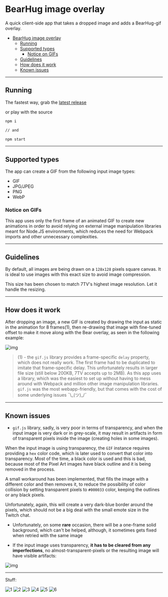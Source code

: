# BearHug image overlay

A quick client-side app that takes a dropped image and adds a BearHug-gif overlay.

- [BearHug image overlay](#bearhug-image-overlay)
  - [Running](#running)
  - [Supported types](#supported-types)
    - [Notice on GIFs](#notice-on-gifs)
  - [Guidelines](#guidelines)
  - [How does it work](#how-does-it-work)
  - [Known issues](#known-issues)

---

## Running

The fastest way, grab the [latest release](https://github.com/DarkStoorM/BearHug-GIF-Overlay-For-7TV-Emotes/releases)

or play with the source

```bash
npm i

// and

npm start
```

---

## Supported types

The app can create a GIF from the following input image types:

- GIF
- JPG/JPEG
- PNG
- WebP

### Notice on GIFs

This app uses only the first frame of an animated GIF to create new animations in order to avoid relying on external image manipulation libraries meant for Node.JS environments, which reduces the need for Webpack imports and other unnecessary complexities.

---

## Guidelines

By default, all images are being drawn on a `128x128` pixels square canvas. It is ideal to use images with this exact size to avoid image compression.

This size has been chosen to match 7TV's highest image resolution. Let it handle the resizing.

---

## How does it work

After dropping an image, a new GIF is created by drawing the input as static in the animation for 8 frames(1), then re-drawing that image with fine-tuned offset to make it move along with the Bear overlay, as seen in the following example:

![img](https://user-images.githubusercontent.com/7021295/210149949-c311c659-bc11-4ad8-a7a0-a7395d3b4382.gif)

> (1) - the `gif.js` library provides a frame-specific `delay` property, which does not really work. The first frame had to be duplicated to imitate that frame-specific delay. This unfortunately results in larger file size (still below 200KB, 7TV accepts up to 2MB). As this app uses a library, which was the easiest to set up without having to mess around with Webpack and million other image manipulation libraries. `gif.js` was the most webapp-friendly, but that comes with the cost of some underlying issues ¯\\\_(ツ)\_/¯

---

## Known issues

- `gif.js` library, sadly, is very poor in terms of transparency, and when the input image is very dark or in grey-scale, it may result in artifacts in form of transparent pixels inside the image (creating holes in some images).

When the input image is using transparency, the `GIF` instance requires providing a `hex` color code, which is later used to convert that color into transparency. Most of the time, a black color is used and this is bad, because most of the Pixel Art images have black outline and it is being removed in the process.

A small workaround has been implemented, that fills the image with a different color and then removes it, to reduce the possibility of color collision by setting transparent pixels to `#000033` color, keeping the outlines or any black pixels.

Unfortunately, again, this will create a very dark-blue border around the pixels, which should not be a big deal with the small emote size in the Twitch chat.

- Unfortunately, on some **rare** occasion, there will be a one-frame solid background, which can't be helped, although, it sometimes gets fixed when retried with the same image

- If the input image uses transparency, **it has to be cleared from any imperfections**, no almost-transparent-pixels or the resulting image will have visible artifacts:

![img](https://user-images.githubusercontent.com/7021295/210152126-b36096df-5230-4d88-8058-78059d537c4f.png)

---

Stuff:

![1](https://user-images.githubusercontent.com/7021295/210184713-4025f262-e789-4e30-9e7c-6007000311cf.gif) ![2](https://user-images.githubusercontent.com/7021295/210184714-9f61414d-04d3-4bb2-b461-89b719bb6884.gif) ![3](https://user-images.githubusercontent.com/7021295/210184715-0b9bee60-9b08-47e5-9a7f-b54897dc0f14.gif) ![4](https://user-images.githubusercontent.com/7021295/210184716-5bc1b10a-1431-44f0-8d7d-3ca77deec2dc.gif) ![5](https://user-images.githubusercontent.com/7021295/210184717-f9642913-c261-41c1-a413-82ecb5cd4d0c.gif) ![6](https://user-images.githubusercontent.com/7021295/210184719-bf32830c-3884-4714-82cc-390f12b29798.gif)
